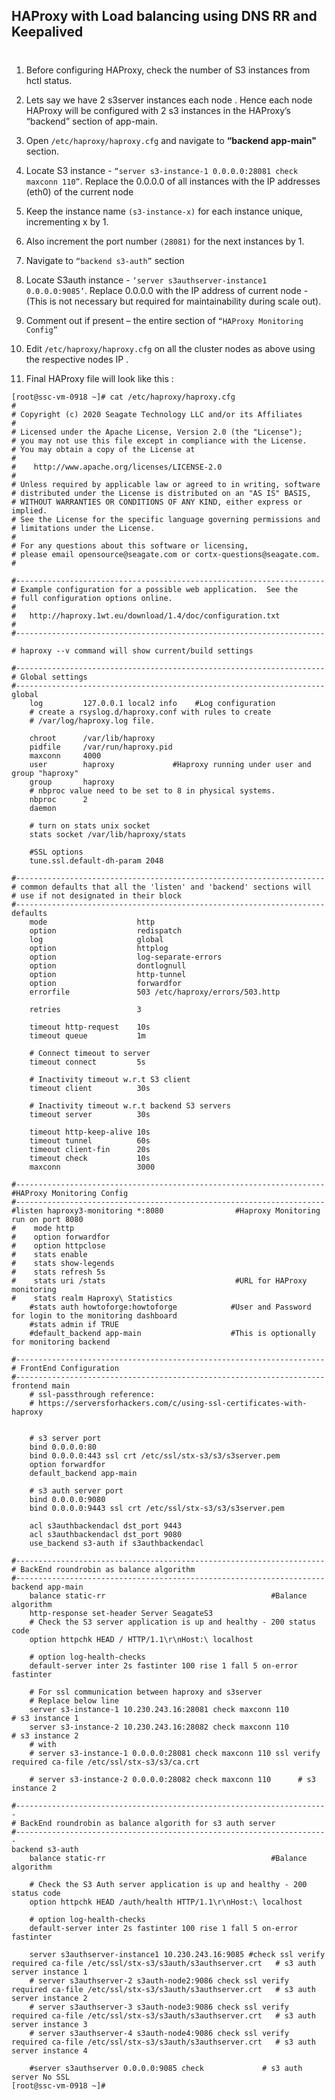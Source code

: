 ## HAProxy with Load balancing using DNS RR and Keepalived <h1>

1. Before configuring HAProxy, check the number of S3 instances from hctl status. 

2. Lets say we have 2 s3server instances each node . Hence each node HAProxy will be configured with 2 s3 instances in the HAProxy’s  “backend” section of app-main.  

3. Open `/etc/haproxy/haproxy.cfg` and navigate to **“backend app-main"** section. 

4. Locate S3 instance - `“server s3-instance-1 0.0.0.0:28081 check maxconn 110”`. Replace the 0.0.0.0 of all instances with the IP addresses (eth0) of the current node 

5. Keep the instance name `(s3-instance-x)` for each instance unique, incrementing x by 1. 

6. Also increment the port number `(28081)` for the next instances by 1. 

7. Navigate to `“backend s3-auth”` section 

8. Locate S3auth instance - `‘server s3authserver-instance1 0.0.0.0:9085’`. Replace 0.0.0.0 with the IP address of current node - (This is not necessary but required for maintainability during scale out). 

9. Comment out if present – the entire section of `“HAProxy Monitoring Config” `

 10. Edit `/etc/haproxy/haproxy.cfg` on all the cluster  nodes as above using the respective nodes IP . 

11. Final HAProxy file will look like this :  


```
[root@ssc-vm-0918 ~]# cat /etc/haproxy/haproxy.cfg 
# 
# Copyright (c) 2020 Seagate Technology LLC and/or its Affiliates 
# 
# Licensed under the Apache License, Version 2.0 (the "License"); 
# you may not use this file except in compliance with the License. 
# You may obtain a copy of the License at 
# 
#    http://www.apache.org/licenses/LICENSE-2.0 
# 
# Unless required by applicable law or agreed to in writing, software 
# distributed under the License is distributed on an "AS IS" BASIS, 
# WITHOUT WARRANTIES OR CONDITIONS OF ANY KIND, either express or implied. 
# See the License for the specific language governing permissions and 
# limitations under the License. 
# 
# For any questions about this software or licensing, 
# please email opensource@seagate.com or cortx-questions@seagate.com. 
#

#--------------------------------------------------------------------- 
# Example configuration for a possible web application.  See the 
# full configuration options online. 
# 
#   http://haproxy.1wt.eu/download/1.4/doc/configuration.txt 
# 
#--------------------------------------------------------------------- 

# haproxy --v command will show current/build settings 

#---------------------------------------------------------------------
# Global settings 
#--------------------------------------------------------------------- 
global 
    log         127.0.0.1 local2 info    #Log configuration 
    # create a rsyslog.d/haproxy.conf with rules to create 
    # /var/log/haproxy.log file. 
    
    chroot      /var/lib/haproxy 
    pidfile     /var/run/haproxy.pid 
    maxconn     4000 
    user        haproxy             #Haproxy running under user and group "haproxy" 
    group       haproxy 
    # nbproc value need to be set to 8 in physical systems. 
    nbproc      2 
    daemon   

    # turn on stats unix socket 
    stats socket /var/lib/haproxy/stats 
    
    #SSL options    
    tune.ssl.default-dh-param 2048 

#--------------------------------------------------------------------- 
# common defaults that all the 'listen' and 'backend' sections will 
# use if not designated in their block 
#--------------------------------------------------------------------- 
defaults 
    mode                    http 
    option                  redispatch 
    log                     global 
    option                  httplog 
    option                  log-separate-errors 
    option                  dontlognull 
    option                  http-tunnel 
    option                  forwardfor 
    errorfile               503 /etc/haproxy/errors/503.http 

    retries                 3 

    timeout http-request    10s 
    timeout queue           1m 

    # Connect timeout to server 
    timeout connect         5s 

    # Inactivity timeout w.r.t S3 client 
    timeout client          30s 

    # Inactivity timeout w.r.t backend S3 servers 
    timeout server          30s 

    timeout http-keep-alive 10s 
    timeout tunnel          60s 
    timeout client-fin      20s 
    timeout check           10s 
    maxconn                 3000 

#--------------------------------------------------------------------- 
#HAProxy Monitoring Config 
#--------------------------------------------------------------------- 
#listen haproxy3-monitoring *:8080                #Haproxy Monitoring run on port 8080 
#    mode http 
#    option forwardfor 
#    option httpclose 
#    stats enable 
#    stats show-legends 
#    stats refresh 5s 
#    stats uri /stats                             #URL for HAProxy monitoring 
#    stats realm Haproxy\ Statistics 
    #stats auth howtoforge:howtoforge            #User and Password for login to the monitoring dashboard 
    #stats admin if TRUE 
    #default_backend app-main                    #This is optionally for monitoring backend 

#--------------------------------------------------------------------- 
# FrontEnd Configuration 
#--------------------------------------------------------------------- 
frontend main 
    # ssl-passthrough reference: 
    # https://serversforhackers.com/c/using-ssl-certificates-with-haproxy 

  
    # s3 server port 
    bind 0.0.0.0:80 
    bind 0.0.0.0:443 ssl crt /etc/ssl/stx-s3/s3/s3server.pem 
    option forwardfor 
    default_backend app-main 

    # s3 auth server port 
    bind 0.0.0.0:9080 
    bind 0.0.0.0:9443 ssl crt /etc/ssl/stx-s3/s3/s3server.pem 

    acl s3authbackendacl dst_port 9443 
    acl s3authbackendacl dst_port 9080 
    use_backend s3-auth if s3authbackendacl 

#--------------------------------------------------------------------- 
# BackEnd roundrobin as balance algorithm 
#--------------------------------------------------------------------- 
backend app-main 
    balance static-rr                                     #Balance algorithm 
    http-response set-header Server SeagateS3 
    # Check the S3 server application is up and healthy - 200 status code 
    option httpchk HEAD / HTTP/1.1\r\nHost:\ localhost 

    # option log-health-checks 
    default-server inter 2s fastinter 100 rise 1 fall 5 on-error fastinter 

    # For ssl communication between haproxy and s3server 
    # Replace below line 
    server s3-instance-1 10.230.243.16:28081 check maxconn 110        # s3 instance 1 
    server s3-instance-2 10.230.243.16:28082 check maxconn 110        # s3 instance 2 
    # with 
    # server s3-instance-1 0.0.0.0:28081 check maxconn 110 ssl verify required ca-file /etc/ssl/stx-s3/s3/ca.crt 

    # server s3-instance-2 0.0.0.0:28082 check maxconn 110      # s3 instance 2 

#---------------------------------------------------------------------- 
# BackEnd roundrobin as balance algorith for s3 auth server 
#---------------------------------------------------------------------- 
backend s3-auth 
    balance static-rr                                     #Balance algorithm 

    # Check the S3 Auth server application is up and healthy - 200 status code 
    option httpchk HEAD /auth/health HTTP/1.1\r\nHost:\ localhost 

    # option log-health-checks 
    default-server inter 2s fastinter 100 rise 1 fall 5 on-error fastinter 

    server s3authserver-instance1 10.230.243.16:9085 #check ssl verify required ca-file /etc/ssl/stx-s3/s3auth/s3authserver.crt   # s3 auth server instance 1 
    # server s3authserver-2 s3auth-node2:9086 check ssl verify required ca-file /etc/ssl/stx-s3/s3auth/s3authserver.crt   # s3 auth server instance 2 
    # server s3authserver-3 s3auth-node3:9086 check ssl verify required ca-file /etc/ssl/stx-s3/s3auth/s3authserver.crt   # s3 auth server instance 3 
    # server s3authserver-4 s3auth-node4:9086 check ssl verify required ca-file /etc/ssl/stx-s3/s3auth/s3authserver.crt   # s3 auth server instance 4 

    #server s3authserver 0.0.0.0:9085 check             # s3 auth server No SSL 
[root@ssc-vm-0918 ~]# 
```
